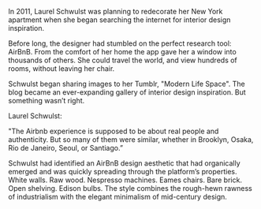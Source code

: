 In 2011, Laurel Schwulst was planning to redecorate her New York apartment when she began searching the internet for interior design inspiration.

Before long, the designer had stumbled on the perfect research tool: AirBnB. From the comfort of her home the app gave her a window into thousands of others. She could travel the world, and view hundreds of rooms, without leaving her chair.

Schwulst began sharing images to her Tumblr, "Modern Life Space". The blog became an ever-expanding gallery of interior design inspiration. But something wasn’t right.

Laurel Schwulst:

"The Airbnb experience is supposed to be about real people and authenticity. But so many of them were similar, whether in Brooklyn, Osaka, Rio de Janeiro, Seoul, or Santiago.”

Schwulst had identified an AirBnB design aesthetic that had organically emerged and was quickly spreading through the platform’s properties. White walls. Raw wood. Nespresso machines. Eames chairs. Bare brick. Open shelving. Edison bulbs. The style combines the rough-hewn rawness of industrialism with the elegant minimalism of mid-century design.

